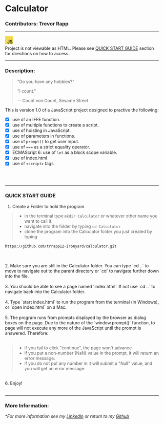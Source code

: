 # Calculator

### Contributors: Trevor Rapp

---

<img align="left" alt="JavaScript" width="26px" src="https://raw.githubusercontent.com/github/explore/80688e429a7d4ef2fca1e82350fe8e3517d3494d/topics/javascript/javascript.png" />

<br>

Project is not viewable as HTML.  Please see [QUICK START GUIDE](https://github.com/trrapp12/calculator/edit/master/README.md#QUCIK-START-GUIDE) section for directions on how to access.

---

### Description:

> "Do you have any hobbies?"
>
> "I count."
>
> -- Count von Count, Sesame Street

This is version 1.0 of a JavaScript project designed to practive the following: 

- [x] use of an IFFE function.
- [x] use of multiple functions to create a script.
- [x] use of hoisting in JavaScript.
- [x] use of parameters in functions.
- [x] use of `prompt()` to get user input. 
- [x] use of `===` as a strict equality operator. 
- [x] ECMAScript 6: use of `let` as a block scope variable.
- [x] use of index.html
- [x] use of `<script>` tags
<br/>
<br/>

---

### QUICK START GUIDE


1. Create a Folder to hold the program
>  - in the terminal type `mkdir Calculator` or whatever other name you want to call it. 
>  - navigate into the folder by typing `cd Calculator`
>  - clone the program into the Calculator folder you just created by typing: 
 
 ```
https://github.com/trrapp12-ironyard/calculator.git
 ```
  <br/>
<br/>
2. Make sure you are still in the Calculator folder.  You can type `cd ..`  to move to navigate out to the parent directory or `cd` to navigate further down into the file.
<br/>
<br/>
3. You should be able to see a page named 'index.html'.  If not use `cd ..` to navigate back into the Calculator folder.
<br/>
<br/>  
4. Type `start index.html` to run the program from the terminal (in Windows), or `open index.html` on a Mac.
<br/>
<br/>
5. The program runs from prompts displayed by the browser as dialog boxes on the page.  Due to the nature of the `window.prompt()` function, to page will not execute any more of the JavaScript until the prompt is answered.  Therefore: 
<br/>
<br/>

> - if you fail to click "continue", the page won't advance
> - if you put a non-number (NaN) value in the prompt, it will return an error message. 
> - if you do not put any number in it will submit a "Null" value, and you will get an error message. 


<br/>
6. Enjoy!
<br/>
<br/>

---

### More Information:


\**For more information see my [LinkedIn](https://www.linkedin.com/in/trevor-rapp-042a1037) or return to my [Github](https://github.com/trrapp12)*


